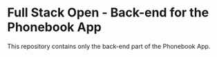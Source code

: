 # Full Stack Open - Back-end for the Phonebook App

This repository contains only the back-end part of the Phonebook App.
